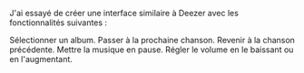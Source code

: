 J'ai essayé de créer une interface similaire à Deezer avec les fonctionnalités suivantes :

Sélectionner un album.
Passer à la prochaine chanson.
Revenir à la chanson précédente.
Mettre la musique en pause.
Régler le volume en le baissant ou en l'augmentant.
